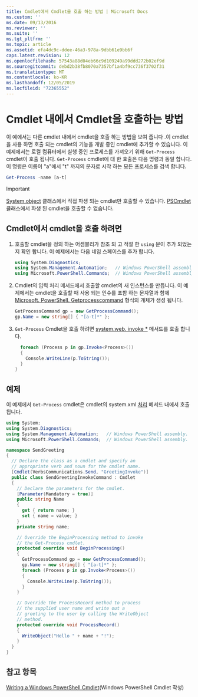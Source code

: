 ```yaml
---
title: Cmdlet에서 Cmdlet을 호출 하는 방법 | Microsoft Docs
ms.custom: ''
ms.date: 09/13/2016
ms.reviewer: ''
ms.suite: ''
ms.tgt_pltfrm: ''
ms.topic: article
ms.assetid: efa4dc9c-ddee-46a3-978a-9dbb61e9bb6f
caps.latest.revision: 12
ms.openlocfilehash: 57543a88d04eb66c9d109249a99ddd272b02ef9d
ms.sourcegitcommit: debd2b38fb8070a7357bf1a4bf9cc736f3702f31
ms.translationtype: MT
ms.contentlocale: ko-KR
ms.lasthandoff: 12/05/2019
ms.locfileid: "72365552"
---
```

# <a name="how-to-invoke-a-cmdlet-from-within-a-cmdlet"></a>Cmdlet 내에서 Cmdlet을 호출하는 방법

이 예에서는 다른 cmdlet 내에서 cmdlet을 호출 하는 방법을 보여 줍니다 .이 cmdlet을 사용 하면 호출 되는 cmdlet의 기능을 개발 중인 cmdlet에 추가할 수 있습니다. 이 예제에서는 로컬 컴퓨터에서 실행 중인 프로세스를 가져오기 위해 `Get-Process` cmdlet이 호출 됩니다. `Get-Process` cmdlet에 대 한 호출은 다음 명령과 동일 합니다. 이 명령은 이름이 "a"에서 "t" 까지의 문자로 시작 하는 모든 프로세스를 검색 합니다.

```powershell
Get-Process -name [a-t]
```

> [!IMPORTANT]
> [System.object](/dotnet/api/System.Management.Automation.Cmdlet) 클래스에서 직접 파생 되는 cmdlet만 호출할 수 있습니다. [PSCmdlet](/dotnet/api/System.Management.Automation.PSCmdlet) 클래스에서 파생 된 cmdlet을 호출할 수 없습니다.

## <a name="to-invoke-a-cmdlet-from-within-a-cmdlet"></a>Cmdlet에서 cmdlet을 호출 하려면

1. 호출할 cmdlet을 정의 하는 어셈블리가 참조 되 고 적절 한 `using` 문이 추가 되었는지 확인 합니다. 이 예제에서는 다음 네임 스페이스를 추가 합니다.

    ```csharp
    using System.Diagnostics;
    using System.Management.Automation;   // Windows PowerShell assembly.
    using Microsoft.PowerShell.Commands;  // Windows PowerShell assembly.
    ```

2. Cmdlet의 입력 처리 메서드에서 호출할 cmdlet의 새 인스턴스를 만듭니다. 이 예제에서는 cmdlet을 호출할 때 사용 되는 인수를 포함 하는 문자열과 함께 [Microsoft. PowerShell. Getprocesscommand](/dotnet/api/Microsoft.PowerShell.Commands.GetProcessCommand) 형식의 개체가 생성 됩니다.

    ```csharp
    GetProcessCommand gp = new GetProcessCommand();
    gp.Name = new string[] { "[a-t]*" };
    ```

3. `Get-Process` Cmdlet을 호출 하려면 [system.web. invoke *](/dotnet/api/System.Management.Automation.Cmdlet.Invoke) 메서드를 호출 합니다.

    ```csharp
      foreach (Process p in gp.Invoke<Process>())
      {
        Console.WriteLine(p.ToString());
      }
    }
    ```

## <a name="example"></a>예제

이 예제에서 `Get-Process` cmdlet은 cmdlet의 system.xml [처리](/dotnet/api/System.Management.Automation.Cmdlet.BeginProcessing) 메서드 내에서 호출 됩니다.

```csharp
using System;
using System.Diagnostics;
using System.Management.Automation;   // Windows PowerShell assembly.
using Microsoft.PowerShell.Commands;  // Windows PowerShell assembly.

namespace SendGreeting
{
  // Declare the class as a cmdlet and specify an
  // appropriate verb and noun for the cmdlet name.
  [Cmdlet(VerbsCommunications.Send, "GreetingInvoke")]
  public class SendGreetingInvokeCommand : Cmdlet
  {
    // Declare the parameters for the cmdlet.
    [Parameter(Mandatory = true)]
    public string Name
    {
      get { return name; }
      set { name = value; }
    }
    private string name;

    // Override the BeginProcessing method to invoke
    // the Get-Process cmdlet.
    protected override void BeginProcessing()
    {
      GetProcessCommand gp = new GetProcessCommand();
      gp.Name = new string[] { "[a-t]*" };
      foreach (Process p in gp.Invoke<Process>())
      {
        Console.WriteLine(p.ToString());
      }
    }

    // Override the ProcessRecord method to process
    // the supplied user name and write out a
    // greeting to the user by calling the WriteObject
    // method.
    protected override void ProcessRecord()
    {
      WriteObject("Hello " + name + "!");
    }
  }
}
```

## <a name="see-also"></a>참고 항목

[Writing a Windows PowerShell Cmdlet](./writing-a-windows-powershell-cmdlet.md)(Windows PowerShell Cmdlet 작성)
